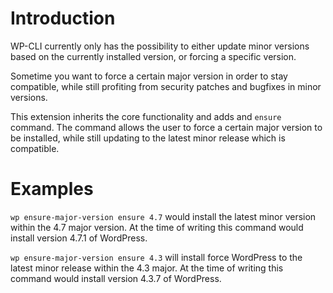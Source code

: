 # Introduction

WP-CLI currently only has the possibility to either update minor versions
based on the currently installed version, or forcing a specific version.

Sometime you want to force a certain major version in order to stay compatible,
while still profiting from security patches and bugfixes in minor versions.

This extension inherits the core functionality and adds and `ensure` command.
The command allows the user to force a certain major version to be installed,
while still updating to the latest minor release which is compatible.

# Examples

`wp ensure-major-version ensure 4.7` would install the latest minor version
within the 4.7 major version. At the time of writing this command would install
version 4.7.1 of WordPress.

`wp ensure-major-version ensure 4.3` will install force WordPress to the latest
minor release within the 4.3 major. At the time of writing this command would
install version 4.3.7 of WordPress.
